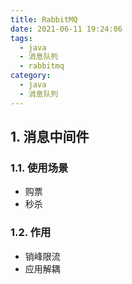 ```yaml
---
title: RabbitMQ
date: 2021-06-11 19:24:06
tags:
  - java
  - 消息队列
  - rabbitmq
category:
  - java
  - 消息队列
---
```


## 1. 消息中间件

### 1.1. 使用场景

- 购票
- 秒杀

### 1.2. 作用

- 销峰限流
- 应用解耦

